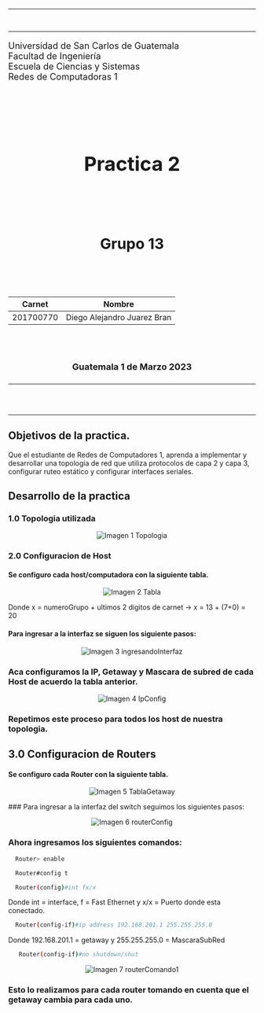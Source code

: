 *** 

<br>

*** 

<p style="font-size: 18px">
Universidad de San Carlos de Guatemala
<br>
Facultad de Ingeniería
<br>
Escuela de Ciencias y Sistemas
<br>
Redes de Computadoras 1
</p>

<br><br><br><br>



<h1 align="center" style="font-size: 40px; font-weight: bold;">Practica 2</h1>

<br><br><br>

<h4 align="center" style="font-size: 30px; font-weight: bold;">Grupo 13</h4>

<br><br>


<div align="center">

| Carnet | Nombre |
| :-: | :-:| 
| 201700770 | Diego Alejandro Juarez Bran |


</div>

<br><br>

<h4 align="center" style="font-size: 18px; font-weight: bold;">Guatemala 1 de Marzo 2023</h4>


*** 
<br><br>
*** 

## Objetivos de la practica.

Que el estudiante de Redes de Computadores 1, aprenda a implementar y  desarrollar una topología de red que utiliza protocolos de capa 2 y capa 3,  configurar ruteo estático y configurar interfaces seriales.

## Desarrollo de la practica

### 1.0 Topologia utilizada
<div align="center">

![Imagen 1 Topologia](./Imagenes/topologia.png)

</div>

### 2.0 Configuracion de Host
#### Se configuro cada host/computadora con la siguiente tabla.
<div align="center">

![Imagen 2 Tabla](./Imagenes/tablaHost.png)

</div>

Donde x = numeroGrupo + ultimos 2 digitos de carnet -> x = 13 + (7+0) = 20

#### Para ingresar a la interfaz se siguen los siguiente pasos: 
<div align="center">

![Imagen 3 ingresandoInterfaz](./Imagenes/ingresandoInterfaz.png)

</div>

### Aca configuramos la IP, Getaway y Mascara de subred de cada Host de acuerdo la tabla anterior.
<div align="center">

![Imagen 4 IpConfig](./Imagenes/IpConfig.png)

</div>

### Repetimos este proceso para todos los host de nuestra topologia.



## 3.0 Configuracion de Routers
#### Se configuro cada Router con la siguiente tabla.
<div align="center">

![Imagen 5 TablaGetaway](./Imagenes/tablaGetaway.png)

</div>
### Para ingresar a la interfaz del switch seguimos los siguientes pasos:

<div align="center">

![Imagen 6 routerConfig](./Imagenes/routerConfig.png)

</div>

### Ahora ingresamos los siguientes comandos:
```bash
  Router> enable
```

```bash
  Router#config t
```
```bash
  Router(config)#int fx/x
```
Donde int = interface, f = Fast Ethernet y x/x 
= Puerto donde esta conectado.
```bash
  Router(config-if)#ip address 192.168.201.1 255.255.255.0
```
Donde 192.168.201.1 = getaway y 255.255.255.0 = MascaraSubRed
```bash
   Router(config-if)#no shutdown/shut
```
<div align="center">

![Imagen 7 routerComando1](./Imagenes/routerComando1.png)

</div>

### Esto lo realizamos para cada router tomando en cuenta que el getaway cambia para cada uno.
